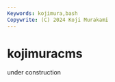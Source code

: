 ```yaml
---
Keywords: kojimura,bash
Copywrite: (C) 2024 Koji Murakami
---
```


# kojimuracms

under construction
